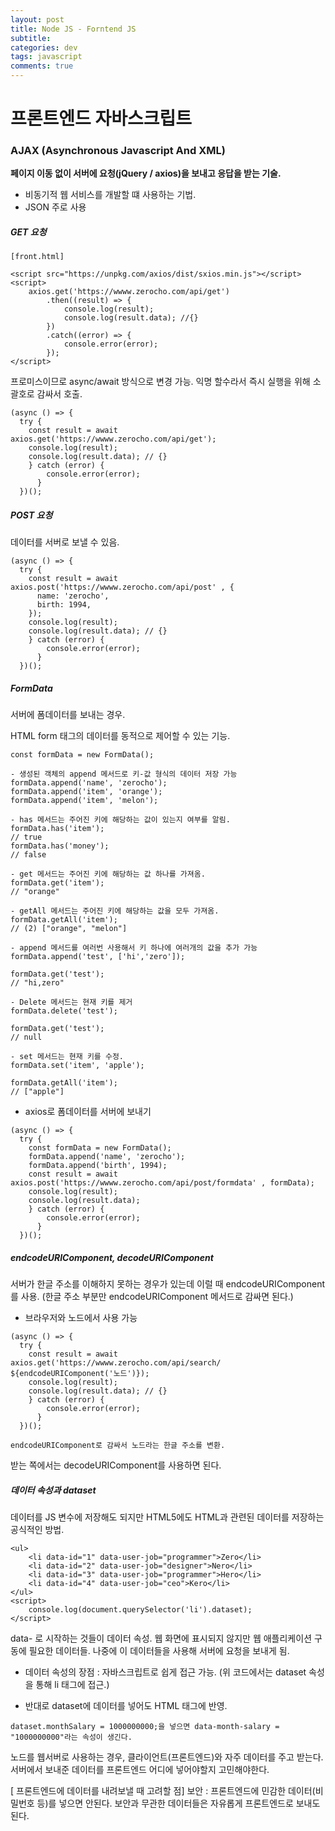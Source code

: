```yaml
---  
layout: post
title: Node JS - Forntend JS
subtitle:
categories: dev
tags: javascript
comments: true  
--- 
```


# 프론트엔드 자바스크립트

### AJAX (Asynchronous Javascript And XML)
**페이지 이동 없이 서버에 요청(jQuery / axios)을 보내고 응답을 받는 기술.**

- 비동기적 웹 서비스를 개발할 떄 사용하는 기법.
- JSON 주로 사용

##### GET 요청
~~~
[front.html]

<script src="https://unpkg.com/axios/dist/sxios.min.js"></script>
<script>
    axios.get('https://wwww.zerocho.com/api/get')
        .then((result) => {
            console.log(result);
            console.log(result.data); //{}
        })
        .catch((error) => {
            console.error(error);
        });
</script>
~~~

프로미스이므로 async/await 방식으로 변경 가능. 익명 할수라서 즉시 실행을 위해 소괄호로 감싸서 호출.

~~~
(async () => {
  try {
    const result = await axios.get('https://wwww.zerocho.com/api/get');
    console.log(result);
    console.log(result.data); // {}
    } catch (error) {
        console.error(error);
      }
  })();
~~~

##### POST 요청
데이터를 서버로 보낼 수 있음.

~~~
(async () => {
  try {
    const result = await axios.post('https://wwww.zerocho.com/api/post' , {
      name: 'zerocho',
      birth: 1994,
    });
    console.log(result);
    console.log(result.data); // {}
    } catch (error) {
        console.error(error);
      }
  })();
~~~

##### FormData
서버에 폼데이터를 보내는 경우.

HTML form 태그의 데이터를 동적으로 제어할 수 있는 기능.

~~~
const formData = new FormData();

- 생성된 객체의 append 메서드로 키-값 형식의 데이터 저장 가능
formData.append('name', 'zerocho');
formData.append('item', 'orange');
formData.append('item', 'melon');

- has 메서드는 주어진 키에 해당하는 값이 있는지 여부를 알림.
formData.has('item');
// true
formData.has('money');
// false

- get 메서드는 주어진 키에 해당하는 값 하나를 가져옴.
formData.get('item');
// "orange"

- getAll 메서드는 주어진 키에 해당하는 값을 모두 가져옴.
formData.getAll('item');
// (2) ["orange", "melon"]

- append 메서드를 여러번 사용해서 키 하나에 여러개의 값을 추가 가능
formData.append('test', ['hi','zero']);

formData.get('test');
// "hi,zero"

- Delete 메서드는 현재 키를 제거
formData.delete('test');

formData.get('test');
// null

- set 메서드는 현재 키를 수정.
formData.set('item', 'apple');

formData.getAll('item');
// ["apple"]

~~~

- axios로 폼데이터를 서버에 보내기

~~~
(async () => {
  try {
    const formData = new FormData();
    formData.append('name', 'zerocho');
    formData.append('birth', 1994);
    const result = await axios.post('https://wwww.zerocho.com/api/post/formdata' , formData);
    console.log(result);
    console.log(result.data);
    } catch (error) {
        console.error(error);
      }
  })();
~~~

##### endcodeURIComponent, decodeURIComponent
서버가 한글 주소를 이해하지 못하는 경우가 있는데 이럴 때  endcodeURIComponent를 사용. (한글 주소 부분만 endcodeURIComponent 메서드로 감싸면 된다.)

- 브라우저와 노드에서 사용 가능
~~~
(async () => {
  try {
    const result = await axios.get('https://wwww.zerocho.com/api/search/ ${endcodeURIComponent('노드')});
    console.log(result);
    console.log(result.data); // {}
    } catch (error) {
        console.error(error);
      }
  })();

endcodeURIComponent로 감싸서 노드라는 한글 주소를 변환.
~~~

받는 쪽에서는 decodeURIComponent를 사용하면 된다.


##### 데이터 속성과 dataset
데이터를 JS 변수에 저장해도 되지만 HTML5에도 HTML과 관련된 데이터를 저장하는 공식적인 방법.

~~~
<ul>
    <li data-id="1" data-user-job="programmer">Zero</li>
    <li data-id="2" data-user-job="designer">Nero</li>
    <li data-id="3" data-user-job="programmer">Hero</li>
    <li data-id="4" data-user-job="ceo">Kero</li>
</ul>
<script>    
    console.log(document.querySelector('li').dataset);
</script>
~~~

data- 로 시작하는 것들이 데이터 속성. 웹 화면에 표시되지 않지만 웹 애플리케이션 구동에 필요한 데이터들. 나중에 이 데이터들을 사용해 서버에 요청을 보내게 됨.

- 데이터 속성의 장점 : 자바스크립트로 쉽게 접근 가능. (위 코드에서는 dataset 속성을 통해 li 태그에 접근.)

- 반대로 dataset에 데이터를 넣어도 HTML 태그에 반영.

~~~
dataset.monthSalary = 1000000000;을 넣으면 data-month-salary = "1000000000"라는 속성이 생긴다.
~~~

노드를 웹서버로 사용하는 경우, 클라이언트(프론트엔드)와 자주 데이터를 주고 받는다. 서버에서 보내준 데이터를 프론트엔드 어디에 넣어야할지 고민해야한다.

[ 프론트엔드에 데이터를 내려보낼 때 고려할 점]
보안 : 프론트엔드에 민감한 데이터(비밀번호 등)를 넣으면 안된다.
보안과 무관한 데이터들은 자유롭게 프론트엔드로 보내도 된다.
